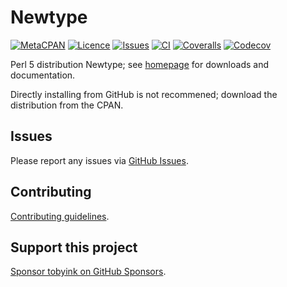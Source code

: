 # Newtype

[![MetaCPAN](https://img.shields.io/cpan/v/Newtype.svg)](https://metacpan.org/release/Newtype)
[![Licence](https://img.shields.io/cpan/l/Newtype)](https://metacpan.org/dist/Newtype/source/LICENSE)
[![Issues](https://img.shields.io/github/issues/tobyink/p5-newtype)](https://github.com/tobyink/p5-newtype/issues)
[![CI](https://github.com/tobyink/p5-newtype/workflows/CI/badge.svg)](https://github.com/tobyink/p5-newtype/actions)
[![Coveralls](https://coveralls.io/repos/tobyink/p5-newtype/badge.svg?branch=master&amp;service=github)](https://coveralls.io/github/tobyink/p5-newtype)
[![Codecov](https://codecov.io/gh/tobyink/p5-newtype/branch/master/graph/badge.svg)](https://codecov.io/gh/tobyink/p5-newtype)

Perl 5 distribution Newtype; see [homepage](https://metacpan.org/release/Newtype)
for downloads and documentation.

Directly installing from GitHub is not recommened; download the distribution
from the CPAN.

## Issues

Please report any issues via [GitHub Issues](https://github.com/tobyink/p5-newtype/issues).

## Contributing

[Contributing guidelines](https://toby.ink/open-source/contributing/).

## Support this project

[Sponsor tobyink on GitHub Sponsors](https://github.com/sponsors/tobyink).
